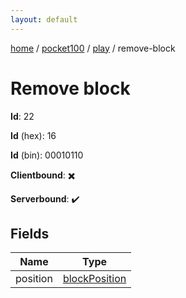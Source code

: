 ```yaml
---
layout: default
---
```


[home](/)  /  [pocket100](/protocol/pocket100)  /  [play](/protocol/pocket100/play)  /  remove-block

# Remove block

**Id**: 22

**Id** (hex): 16

**Id** (bin): 00010110

**Clientbound**: ✖️

**Serverbound**: ✔️

## Fields

Name | Type
---|---
position | [blockPosition](/protocol/pocket100/types/block-position)

